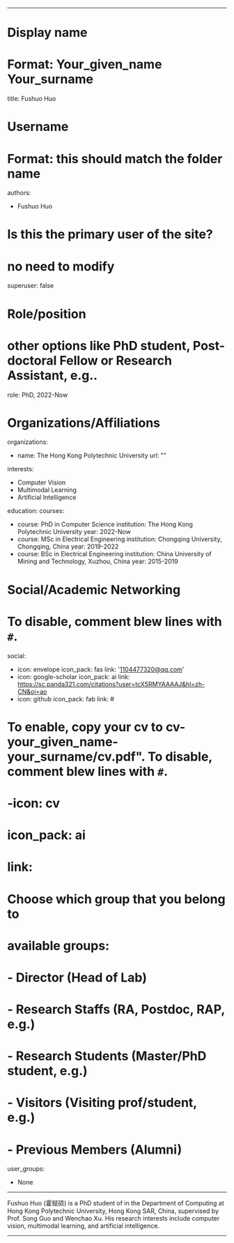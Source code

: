 
---
# Display name
# Format: Your_given_name Your_surname 
title: Fushuo Huo

# Username
# Format: this should match the folder name
authors:
- Fushuo Huo

# Is this the primary user of the site?
# no need to modify 
superuser: false

# Role/position
# other options like PhD student, Post-doctoral Fellow or Research Assistant, e.g..
role: PhD, 2022-Now

# Organizations/Affiliations
organizations:
- name: The Hong Kong Polytechnic University
  url: ""

interests:
- Computer Vision
- Multimodal Learning
- Artificial Intelligence

education:
  courses:
  - course: PhD in Computer Science
    institution: The Hong Kong Polytechnic University
    year: 2022-Now
  - course: MSc in Electrical Engineering
    institution: Chongqing University, Chongqing, China
    year: 2019-2022
  - course: BSc in Electrical Engineering
    institution: China University of Mining and Technology, Xuzhou, China
    year: 2015-2019

# Social/Academic Networking
# To disable, comment blew lines with `#`.
social:
- icon: envelope
  icon_pack: fas
  link: '1104477320@qq.com'
- icon: google-scholar
  icon_pack: ai
  link: https://sc.panda321.com/citations?user=tcX5RMYAAAAJ&hl=zh-CN&oi=ao
- icon: github
  icon_pack: fab
  link: #

# To enable, copy your cv to cv-your_given_name-your_surname/cv.pdf". To disable, comment blew lines with `#`.
# -icon: cv
# icon_pack: ai
# link: #

# Choose which group that you belong to
#  available groups:
#  - Director (Head of Lab)
#  - Research Staffs (RA, Postdoc, RAP, e.g.)
#  - Research Students (Master/PhD student, e.g.)
#  - Visitors (Visiting prof/student, e.g.)
#  - Previous Members (Alumni)
user_groups:
- None
---

Fushuo Huo (霍赋硕) is a PhD student of in the Department of Computing at Hong Kong Polytechnic University, Hong Kong SAR, China, supervised by Prof. Song Guo and Wenchao Xu. His research interests include computer vision, multimodal learning,  and artificial intelligence.

---

